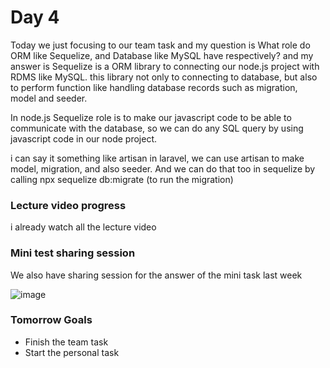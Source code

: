 # Day 4 
Today we just focusing to our team task and my question is What role do ORM like Sequelize, and Database like MySQL have respectively? 
and my answer is Sequelize is a ORM library to connecting our node.js project with RDMS like MySQL. this library not only to connecting to database, but also to perform function like handling database records such as migration, model and seeder.

In node.js Sequelize role is to make our javascript code to be able to communicate with the database, so we can do any SQL query by using javascript code in our node project.

i can say it something like artisan in laravel, we can use artisan to make model, migration, and also seeder. And we can do that too in sequelize by calling 
npx sequelize db:migrate (to run the migration)

### Lecture video progress
i already watch all the lecture video 

### Mini test sharing session
We also have sharing session for the answer of the mini task last week

![image](https://user-images.githubusercontent.com/85722211/204327609-0f865d7f-08be-4505-aeb1-be42983a4d06.png)

### Tomorrow Goals
* Finish the team task
* Start the personal task
